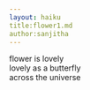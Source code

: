 ```yaml
---
layout: haiku
title:flower1.md
author:sanjitha
---
```


flower is lovely<br>
lovely as a butterfly<br>
across the universe<br>
